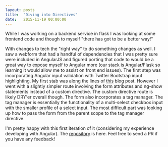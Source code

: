 ```yaml
---
layout: posts
title:  "Diving into Directives"
date:   2015-11-19 00:00:00
---
```

<p>
  While I was working on a backend service in flask I was looking at some frontend code and though to myself "there has got to be a better way!"
</p>


<p>
  With changes to tech the "right way" to do something changes as well. I saw a webform that had a handful of dependencies that I was pretty sure were included in AngularJS and figured porting that code to would be
  a great way to expose myself to Angular more (our stack is Angular/Flask so learning it would allow me to assist on front end issues). The first step was incorporating Angular input validation with Twitter Bootstrap input highlighting. My first stab was along the lines of <a href="http://blog.yodersolutions.com/bootstrap-form-validation-done-right-in-angularjs/">this</a> blog post. However I went with a slightly simpler route involving the form attributes and ng-show statements instead of a custom directive. The custom directive route is likely DRY'er overall though. The form also incorporates a tag manager. The tag manager is essentially the functionality of a multi-select checkbox input with the smaller profile of a select input. The most difficult part was looking up how to pass the form from the parent scope to the tag manager directive.
</p>

<p>
  I'm pretty happy with this first iteration of it (considering my experience developing with Angular). The <a href="https://github.com/erik-farmer/ng-form-app">repository</a> is here. Feel free to send a PR if you have any feedback!
</p>